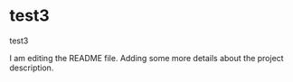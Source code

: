 # test3
test3

I am editing the README file. Adding some more details about the project description.

